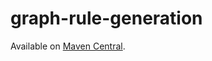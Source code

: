 # graph-rule-generation

Available on [Maven Central](https://mvnrepository.com/artifact/io.github.timKraeuter/graph-rule-generation).
